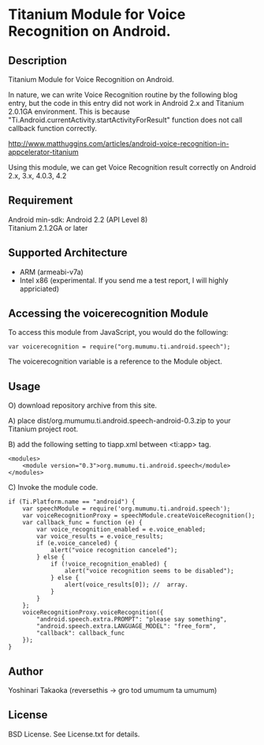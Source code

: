 # Titanium Module for Voice Recognition on Android.

## Description

Titanium Module for Voice Recognition on Android.

In nature, we can write Voice Recognition routine by the following blog entry, but
the code in this entry did not work in Android 2.x and Titanium 2.0.1GA environment.
This is because "Ti.Android.currentActivity.startActivityForResult" function does not
call callback function correctly.

http://www.matthuggins.com/articles/android-voice-recognition-in-appcelerator-titanium

Using this module, we can get Voice Recognition result correctly on Android 2.x, 3.x, 4.0.3, 4.2  
      
## Requirement

Android min-sdk: Android 2.2 (API Level 8)  
Titanium 2.1.2GA or later

## Supported Architecture

- ARM (armeabi-v7a)
- Intel x86 (experimental. If you send me a test report, I will highly appriciated)

## Accessing the voicerecognition Module

To access this module from JavaScript, you would do the following:

    var voicerecognition = require("org.mumumu.ti.android.speech");

The voicerecognition variable is a reference to the Module object.	

## Usage

O) download repository archive from this site.

A) place dist/org.mumumu.ti.android.speech-android-0.3.zip to your Titanium project root.

B) add the following setting to tiapp.xml between &lt;ti:app&gt; tag.

    <modules>
        <module version="0.3">org.mumumu.ti.android.speech</module>
    </modules>

C) Invoke the module code.

    if (Ti.Platform.name == "android") {
        var speechModule = require('org.mumumu.ti.android.speech');
        var voiceRecognitionProxy = speechModule.createVoiceRecognition();
        var callback_func = function (e) {
            var voice_recognition_enabled = e.voice_enabled;
            var voice_results = e.voice_results;
            if (e.voice_canceled) {
                alert("voice recognition canceled");
            } else {
                if (!voice_recognition_enabled) {
                    alert("voice recognition seems to be disabled");
                } else {
                    alert(voice_results[0]); //  array.
                }
            }
        };
        voiceRecognitionProxy.voiceRecognition({
            "android.speech.extra.PROMPT": "please say something",
            "android.speech.extra.LANGUAGE_MODEL": "free_form",
            "callback": callback_func
        });
    }

## Author

Yoshinari Takaoka (reversethis -> gro tod umumum ta umumum)

## License

BSD License. See License.txt for details.

